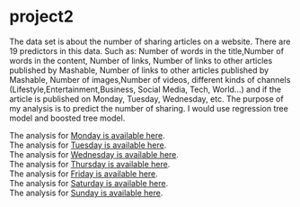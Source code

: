 # project2

The data set is about the number of sharing articles on a website. There are 19 predictors in this data. Such as: Number of words in the title,Number of words in the content, Number of links, Number of links to other articles published by Mashable, Number of links to other articles published by Mashable, Number of images,Number of videos, different kinds of channels (Lifestyle,Entertainment,Business, Social Media, Tech, World...) and if the article is published on Monday, Tuesday, Wednesday, etc. The purpose of my analysis is to predict the number of sharing. I would use regression tree model and boosted tree model.  

The analysis for [Monday is available here](day_weekday_is_monday.md).  
The analysis for [Tuesday is available here](day_weekday_is_tuesday.md).  
The analysis for [Wednesday is available here](day_weekday_is_wednesday.md).  
The analysis for [Thursday is available here](day_weekday_is_thursday.md).  
The analysis for [Friday is available here](day_weekday_is_friday.md).  
The analysis for [Saturday is available here](day_weekday_is_saturday.md).  
The analysis for [Sunday is available here](day_weekday_is_sunday.md).  



